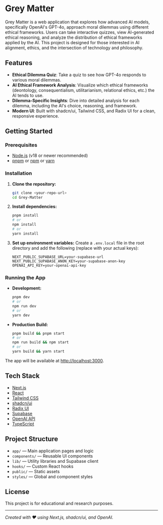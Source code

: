 # Grey Matter

Grey Matter is a web application that explores how advanced AI models, specifically OpenAI's GPT-4o, approach moral dilemmas using different ethical frameworks. Users can take interactive quizzes, view AI-generated ethical reasoning, and analyze the distribution of ethical frameworks applied by the AI. This project is designed for those interested in AI alignment, ethics, and the intersection of technology and philosophy.

## Features

- **Ethical Dilemma Quiz**: Take a quiz to see how GPT-4o responds to various moral dilemmas.
- **AI Ethical Framework Analysis**: Visualize which ethical frameworks (deontology, consequentialism, utilitarianism, relational ethics, etc.) the AI tends to use.
- **Dilemma-Specific Insights**: Dive into detailed analysis for each dilemma, including the AI's choice, reasoning, and framework.
- **Modern UI**: Built with shadcn/ui, Tailwind CSS, and Radix UI for a clean, responsive experience.

## Getting Started

### Prerequisites
- [Node.js](https://nodejs.org/) (v18 or newer recommended)
- [pnpm](https://pnpm.io/) or [npm](https://www.npmjs.com/) or [yarn](https://yarnpkg.com/)

### Installation

1. **Clone the repository:**
   ```bash
   git clone <your-repo-url>
   cd Grey-Matter
   ```
2. **Install dependencies:**
   ```bash
   pnpm install
   # or
   npm install
   # or
   yarn install
   ```
3. **Set up environment variables:**
   Create a `.env.local` file in the root directory and add the following (replace with your actual keys):
   ```env
   NEXT_PUBLIC_SUPABASE_URL=your-supabase-url
   NEXT_PUBLIC_SUPABASE_ANON_KEY=your-supabase-anon-key
   OPENAI_API_KEY=your-openai-api-key
   ```

### Running the App

- **Development:**
  ```bash
  pnpm dev
  # or
  npm run dev
  # or
  yarn dev
  ```
- **Production Build:**
  ```bash
  pnpm build && pnpm start
  # or
  npm run build && npm start
  # or
  yarn build && yarn start
  ```

The app will be available at [http://localhost:3000](http://localhost:3000).

## Tech Stack
- [Next.js](https://nextjs.org/)
- [React](https://react.dev/)
- [Tailwind CSS](https://tailwindcss.com/)
- [shadcn/ui](https://ui.shadcn.com/)
- [Radix UI](https://www.radix-ui.com/)
- [Supabase](https://supabase.com/)
- [OpenAI API](https://platform.openai.com/)
- [TypeScript](https://www.typescriptlang.org/)

## Project Structure
- `app/` — Main application pages and logic
- `components/` — Reusable UI components
- `lib/` — Utility libraries and Supabase client
- `hooks/` — Custom React hooks
- `public/` — Static assets
- `styles/` — Global and component styles

## License

This project is for educational and research purposes.

---

*Created with ❤️ using Next.js, shadcn/ui, and OpenAI.* 
